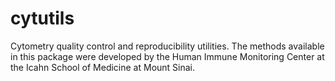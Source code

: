 # cytutils
Cytometry quality control and reproducibility utilities. The methods available in this package were developed by the Human Immune Monitoring Center at the Icahn School of Medicine at Mount Sinai.
